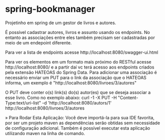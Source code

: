 # spring-bookmanager
Projetinho em spring de um gestor de livros e autores. 

É possível cadastrar autores, livros e assunto usando os endpoints. No entanto as associações entre eles também precisam ser cadastradas por meio de um endepoint diferente. 

Para ver a lista de endpoints acesse http://localhost:8080/swagger-ui.html

Para ver os elementos em um formato mais próximo do RESTful acesse http://localhost:8080/ e a partir daí vc terá acesso aos endpoints criados pela extensão HATEOAS do Spring Data. Para adicionar uma associação é necessário enviar um PUT para o link da associação que o HATEOAS informa, um exemplo é "http://localhost:8080/livroes/3/autores"

O PUT deve conter o(s) link(s)  do(s) autor(es) que se deseja associar a esse livro. Como no exemplo abaixo:
curl -1 -X PUT -H "Content-Type:text/uri-list" -d 'http://localhost:8080/autors/1' http://localhost:8080/livroes/3/autores

» Para Rodar Esta Aplicação:
Você deve importá-la para sua IDE favorita, por ser um projeto maven as dependências serão obtidas sem necessidade de configuração adicional. Também é possível executar esta aplicação utilizando maven na linha de comando.

